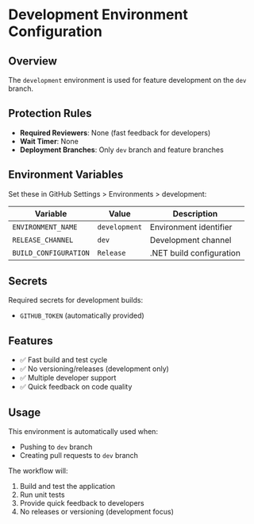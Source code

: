 # Development Environment Configuration

## Overview
The `development` environment is used for feature development on the `dev` branch.

## Protection Rules
- **Required Reviewers**: None (fast feedback for developers)
- **Wait Timer**: None
- **Deployment Branches**: Only `dev` branch and feature branches

## Environment Variables
Set these in GitHub Settings > Environments > development:

| Variable | Value | Description |
|----------|-------|-------------|
| `ENVIRONMENT_NAME` | `development` | Environment identifier |
| `RELEASE_CHANNEL` | `dev` | Development channel |
| `BUILD_CONFIGURATION` | `Release` | .NET build configuration |

## Secrets
Required secrets for development builds:
- `GITHUB_TOKEN` (automatically provided)

## Features
- ✅ Fast build and test cycle
- ✅ No versioning/releases (development only)
- ✅ Multiple developer support
- ✅ Quick feedback on code quality

## Usage
This environment is automatically used when:
- Pushing to `dev` branch
- Creating pull requests to `dev` branch

The workflow will:
1. Build and test the application
2. Run unit tests
3. Provide quick feedback to developers
4. No releases or versioning (development focus)
